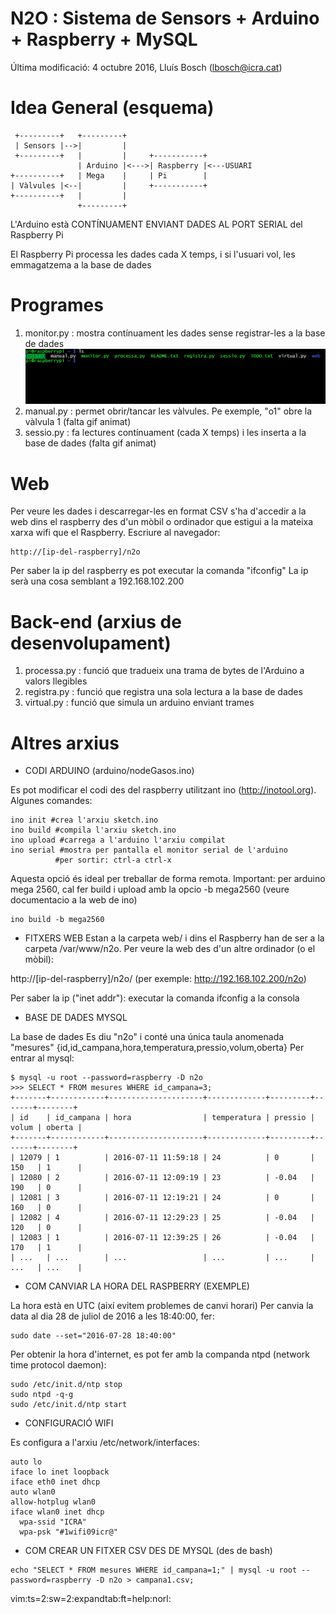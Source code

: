 # N2O : Sistema de Sensors + Arduino + Raspberry + MySQL

Última modificació: 4 octubre 2016, Lluís Bosch (lbosch@icra.cat)

Idea General (esquema)
======================

     +---------+   +---------+
     | Sensors |-->|         |
     +---------+   |         |     +-----------+
                   | Arduino |<--->| Raspberry |<---USUARI
    +----------+   | Mega    |     | Pi        |
    | Vàlvules |<--|         |     +-----------+
    +----------+   |         |
                   +---------+


L'Arduino està CONTÍNUAMENT ENVIANT DADES AL PORT SERIAL del Raspberry Pi

El Raspberry Pi processa les dades cada X temps, i si l'usuari vol, les emmagatzema a la base de dades

Programes
=========

1. monitor.py  : mostra contínuament les dades sense registrar-les a la base de dades
![](https://raw.githubusercontent.com/holalluis/n2o/master/gif/monitor.gif)
2. manual.py   : permet obrir/tancar les vàlvules. Pe exemple, "o1" obre la vàlvula 1
(falta gif animat)
3. sessio.py   : fa lectures contínuament (cada X temps) i les inserta a la base de dades
(falta gif animat)

Web
===

Per veure les dades i descarregar-les en format CSV s'ha d'accedir a la web dins el raspberry des d'un mòbil o ordinador 
que estigui a la mateixa xarxa wifi que el Raspberry. Escriure al navegador:

	http://[ip-del-raspberry]/n2o

Per saber la ip del raspberry es pot executar la comanda "ifconfig"
La ip serà una cosa semblant a 192.168.102.200

Back-end (arxius de desenvolupament)
====================================

1. processa.py : funció que tradueix una trama de bytes de l'Arduino a valors llegibles
2. registra.py : funció que registra una sola lectura a la base de dades 
3. virtual.py  : funció que simula un arduino enviant trames

Altres arxius
=============

* CODI ARDUINO (arduino/nodeGasos.ino)

Es pot modificar el codi des del raspberry utilitzant ino (http://inotool.org). Algunes comandes:

```
ino init #crea l'arxiu sketch.ino
ino build #compila l'arxiu sketch.ino
ino upload #carrega a l'arduino l'arxiu compilat
ino serial #mostra per pantalla el monitor serial de l'arduino
          #per sortir: ctrl-a ctrl-x
```
Aquesta opció és ideal per treballar de forma remota. Important: per arduino mega 2560, cal fer build i upload amb la opcio -b mega2560 (veure documentacio a la web de ino)

```
ino build -b mega2560
```

* FITXERS WEB
Estan a la carpeta web/ i dins el Raspberry han de ser a la carpeta /var/www/n2o.
Per veure la web des d'un altre ordinador (o el mòbil): 

http://[ip-del-raspberry]/n2o/ (per exemple: http://192.168.102.200/n2o)

Per saber la ip ("inet addr"): executar la comanda ifconfig a la consola

* BASE DE DADES MYSQL

La base de dades Es diu "n2o" i conté una única taula anomenada "mesures" {id,id_campana,hora,temperatura,pressio,volum,oberta}
Per entrar al mysql:

```
$ mysql -u root --password=raspberry -D n2o
>>> SELECT * FROM mesures WHERE id_campana=3;
+-------+------------+---------------------+-------------+---------+-------+--------+
| id    | id_campana | hora                | temperatura | pressio | volum | oberta |
+-------+------------+---------------------+-------------+---------+-------+--------+
| 12079 | 1          | 2016-07-11 11:59:18 | 24          | 0       | 150   | 1      |
| 12080 | 2          | 2016-07-11 12:09:19 | 23          | -0.04   | 190   | 0      |
| 12081 | 3          | 2016-07-11 12:19:21 | 24          | 0       | 160   | 0      |
| 12082 | 4          | 2016-07-11 12:29:23 | 25          | -0.04   | 120   | 0      |
| 12083 | 1          | 2016-07-11 12:39:25 | 26          | -0.04   | 170   | 1      |
| ...   | ...        | ...                 | ...         | ...     | ...   | ...    |
```

* COM CANVIAR LA HORA DEL RASPBERRY (EXEMPLE)

La hora està en UTC (així evitem problemes de canvi horari)
Per canvia la data al dia 28 de juliol de 2016 a les 18:40:00, fer:

```
sudo date --set="2016-07-28 18:40:00"
```

Per obtenir la hora d'internet, es pot fer amb la companda ntpd (network time protocol daemon):

```
sudo /etc/init.d/ntp stop
sudo ntpd -q-g
sudo /etc/init.d/ntp start
```

* CONFIGURACIÓ WIFI

Es configura a l'arxiu /etc/network/interfaces:

```
auto lo
iface lo inet loopback
iface eth0 inet dhcp
auto wlan0
allow-hotplug wlan0
iface wlan0 inet dhcp
  wpa-ssid "ICRA"
  wpa-psk "#1wifi09icr@"
```

* COM CREAR UN FITXER CSV DES DE MYSQL (des de bash)

```
echo "SELECT * FROM mesures WHERE id_campana=1;" | mysql -u root --password=raspberry -D n2o > campana1.csv;
```
vim:ts=2:sw=2:expandtab:ft=help:norl:
